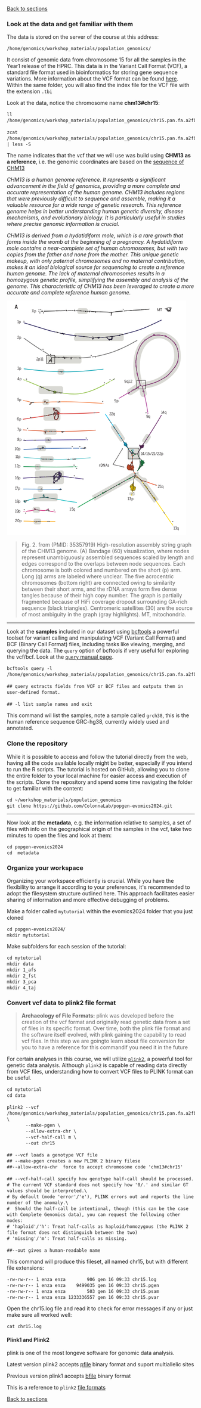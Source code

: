 [Back to sections](/#tutorial-sections)

### Look at the data and get familiar with them 
The data is stored on the server of the course at this address: 
```shell
/home/genomics/workshop_materials/population_genomics/
```
It consist of genomic data from chromosome 15 for all the samples in the Year1 release of the HPRC. This data is in the Variant Call Format (VCF), a standard file format used in bioinformatics for storing gene sequence variations. More information about the VCF format can be found [here](https://en.wikipedia.org/wiki/Variant_Call_Format). Within the same folder, you will also find the index file for the VCF file with the extension `.tbi`

Look at the data, notice the chromosome name **chm13#chr15**:  

```shell
ll /home/genomics/workshop_materials/population_genomics/chr15.pan.fa.a2fb268.4030258.6a1ecc2.smooth.reliable.vcf.gz

zcat /home/genomics/workshop_materials/population_genomics/chr15.pan.fa.a2fb268.4030258.6a1ecc2.smooth.reliable.vcf.gz | less -S 
```
The name indicates that the vcf that we will use was build using **CHM13 as a reference**, i.e. the genomic coordinates are based on the [sequence of CHM13](https://www.science.org/doi/10.1126/science.abj6987) 

_CHM13 is a human genome reference. It represents a significant advancement in the field of genomics, providing a more complete and accurate representation of the human genome. CHM13 includes regions that were previously difficult to sequence and assemble, making it a valuable resource for a wide range of genetic research. This reference genome helps in better understanding human genetic diversity, disease mechanisms, and evolutionary biology. It is particularly useful in studies where precise genomic information is crucial._

_CHM13 is derived from a hydatidiform mole, which is a rare growth that forms inside the womb at the beginning of a pregnancy. A hydatidiform mole contains a near-complete set of human chromosomes, but with two copies from the father and none from the mother. This unique genetic makeup, with only paternal chromosomes and no maternal contribution, makes it an ideal biological source for sequencing to create a reference human genome. The lack of maternal chromosomes results in a homozygous genetic profile, simplifying the assembly and analysis of the genome. This characteristic of CHM13 has been leveraged to create a more accurate and complete reference human genome._

![chm13](../img/chm13.png)

> Fig. 2. from (PMID: 35357919) High-resolution assembly string graph of the CHM13 genome. (A) Bandage (60) visualization, where nodes represent unambiguously assembled sequences scaled by length and edges correspond to the overlaps between node sequences. Each chromosome is both colored and numbered on the short (p) arm. Long (q) arms are labeled where unclear. The five acrocentric chromosomes (bottom right) are connected owing to similarity between their short arms, and the rDNA arrays form five dense tangles because of their high copy number. The graph is partially fragmented because of HiFi coverage dropout surrounding GA-rich sequence (black triangles). Centromeric satellites (30) are the source of most ambiguity in the graph (gray highlights). MT, mitochondria.


***

Look at the **samples** included in our dataset using [bcftools](https://samtools.github.io/bcftools/bcftools.html) a powerful toolset for variant calling and manipulating VCF (Variant Call Format) and BCF (Binary Call Format) files, including tasks like viewing, merging, and querying the data. The `query` option of bcftools if very useful for exploring the vcf/bcf. Look at the [`query` manual page](https://samtools.github.io/bcftools/bcftools.html#query). 

```shell 
bcftools query -l /home/genomics/workshop_materials/population_genomics/chr15.pan.fa.a2fb268.4030258.6a1ecc2.smooth.reliable.vcf.gz

## query extracts fields from VCF or BCF files and outputs them in user-defined format.

## -l list sample names and exit
```
This command wil list the samples, note a sample called `grch38`, this is the human reference sequence GRC-hg38, currently widely used and annotated.  


### Clone the repository 
While it is possible to access and follow the tutorial directly from the web, having all the code available locally might be better, especially if you intend to run the R scripts. The tutorial is hosted on GitHub, allowing you to clone the entire folder to your local machine for easier access and execution of the scripts. Clone the repository and spend some time navigating the folder to get familiar with the content:  

```shell
cd ~/workshop_materials/population_genomics
git clone https://github.com/ColonnaLab/popgen-evomics2024.git

``` 
***
Now look at the **metadata**, e.g. the information relative to samples, a set of files with info on the geographical origin of the samples in the vcf, take two minutes to open the files and look at them: 

```shell
cd popgen-evomics2024
cd  metadata 
```


### Organize your workspace 

Organizing your workspace efficiently is crucial. While you have the flexibility to arrange it according to your preferences, it's recommended to adopt the filesystem structure outlined here. This approach facilitates easier sharing of information and more effective debugging of problems.

Make a folder called `mytutorial` within the evomics2024 folder that you just cloned 

```shell 
cd popgen-evomics2024/
mkdir mytutorial
```

Make subfolders for each session of the tutorial: 

```shell
cd mytutorial 
mkdir data 
mkdir 1_afs 
mkdir 2_fst 
mkdir 3_pca 
mkdir 4_taj 
```

### Convert vcf data to plink2 file format  

> **Archaeology of File Formats:** plink was developed before the creation of the vcf format and originally read genetic data from a set of files in its specific format. Over time, both the plink file format and the software itself evolved, with plink gaining the capability to read vcf files. In this step we are goingto learn about file conversion for you to have a reference for this commandif you need it in the future

For certain analyses in this course, we will utilize  [`plink2`](https://www.cog-genomics.org/plink/2.0/), a powerful tool for genetic data analysis. Although `plink2` is capable of reading data directly from VCF files, understanding how to convert VCF files to PLINK format can be useful.

```shell
cd mytutorial 
cd data 

plink2 --vcf  /home/genomics/workshop_materials/population_genomics/chr15.pan.fa.a2fb268.4030258.6a1ecc2.smooth.reliable.vcf.gz \
       --make-pgen \
       --allow-extra-chr \
       --vcf-half-call m \
       --out chr15 

## --vcf loads a genotype VCF file
## --make-pgen creates a new PLINK 2 binary filese
##--allow-extra-chr  force to accept chromosome code 'chm13#chr15'

## --vcf-half-call specify how genotype half-call should be processed.
# The current VCF standard does not specify how '0/.' and similar GT values should be interpreted.\
# By default (mode 'error'/'e'), PLINK errors out and reports the line number of the anomaly.\
#  Should the half-call be intentional, though (this can be the case with Complete Genomics data), you can request the following other modes: 
# 'haploid'/'h': Treat half-calls as haploid/homozygous (the PLINK 2 file format does not distinguish between the two) 
# 'missing'/'m': Treat half-calls as missing.

##--out gives a human-readable name 
```

This command will produce this fileset, all named chr15, but with different file extensions: 
```shell
-rw-rw-r-- 1 enza enza        906 gen 16 09:33 chr15.log
-rw-rw-r-- 1 enza enza    9499035 gen 16 09:33 chr15.pgen
-rw-rw-r-- 1 enza enza        503 gen 16 09:33 chr15.psam
-rw-rw-r-- 1 enza enza 1233336557 gen 16 09:33 chr15.pvar
```

Open the chr15.log file and read it to check for error messages if any or just make sure all worked well: 
```shell
cat chr15.log
```

#### Plink1 and Plink2 
plink is one of the most longeve software for genomic data analysis. 

Latest version plink2 accepts [pfile](https://www.cog-genomics.org/plink/2.0/input#pgen) binary format and suport multiallelic sites

Previous version plink1 accepts [bfile](https://www.cog-genomics.org/plink/2.0/input#bed) binary format 

This is a reference to `plink2` [file formats](https://www.cog-genomics.org/plink/2.0/formats)

[Back to sections](/#tutorial-sections)

